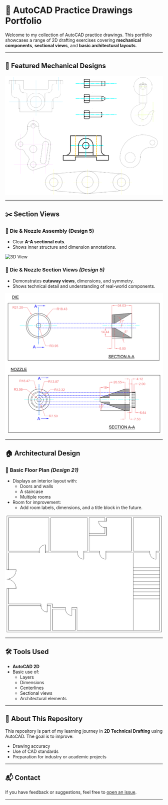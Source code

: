 # 💼 AutoCAD Practice Drawings Portfolio

Welcome to my collection of AutoCAD practice drawings. 
This portfolio showcases a range of 2D drafting exercises covering **mechanical components**, **sectional views**, and **basic architectural layouts**.

---

## 📐 Featured Mechanical Designs


![Mechanical Designs](mechanical_designs.png)


---

## ✂️ Section Views

### 🧪 **Die & Nozzle Assembly (Design 5)**
- Clear **A-A sectional cuts**.
- Shows inner structure and dimension annotations.
 
![3D View](3d-view.png)

### 🔧 **Die & Nozzle Section Views** *(Design 5)*
- Demonstrates **cutaway views**, dimensions, and symmetry.
- Shows technical detail and understanding of real-world components.
 
![Die & Nozzle](die_&_nozzle.png)

---

## 🏠 Architectural Design

### 📏 **Basic Floor Plan** *(Design 21)*
- Displays an interior layout with:
  - Doors and walls
  - A staircase
  - Multiple rooms
- Room for improvement:
  - Add room labels, dimensions, and a title block in the future.
 
![House Plan](house_plan.png)

---

## 🛠 Tools Used

- **AutoCAD 2D**
- Basic use of:
  - Layers
  - Dimensions
  - Centerlines
  - Sectional views
  - Architectural elements

---

## 🔗 About This Repository

This repository is part of my learning journey in **2D Technical Drafting** using AutoCAD. The goal is to improve:
- Drawing accuracy
- Use of CAD standards
- Preparation for industry or academic projects

---

## 📬 Contact

If you have feedback or suggestions, feel free to [open an issue](https://github.com).

---

